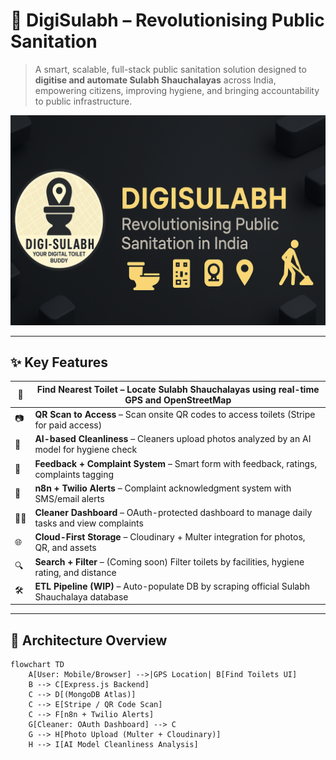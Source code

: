 # 🚽 DigiSulabh – Revolutionising Public Sanitation

> A smart, scalable, full-stack public sanitation solution designed to **digitise and automate Sulabh Shauchalayas** across India, empowering citizens, improving hygiene, and bringing accountability to public infrastructure.

![DigiSulabh Banner](docs/assets/banner.png) <!-- Replace with actual banner -->

---

## ✨ Key Features

| 🧭 | **Find Nearest Toilet** – Locate Sulabh Shauchalayas using real-time GPS and OpenStreetMap |
|----|---------------------------------------------------------------------------------------------|
| 📷 | **QR Scan to Access** – Scan onsite QR codes to access toilets (Stripe for paid access)      |
| 🧼 | **AI-based Cleanliness** – Cleaners upload photos analyzed by an AI model for hygiene check  |
| 📣 | **Feedback + Complaint System** – Smart form with feedback, ratings, complaints tagging      |
| 🔔 | **n8n + Twilio Alerts** – Complaint acknowledgment system with SMS/email alerts               |
| 👨‍🔧 | **Cleaner Dashboard** – OAuth-protected dashboard to manage daily tasks and view complaints |
| 🌐 | **Cloud-First Storage** – Cloudinary + Multer integration for photos, QR, and assets         |
| 🔍 | **Search + Filter** – (Coming soon) Filter toilets by facilities, hygiene rating, and distance|
| 🛠️ | **ETL Pipeline (WIP)** – Auto-populate DB by scraping official Sulabh Shauchalaya database   |

---

## 🧠 Architecture Overview

```mermaid
flowchart TD
    A[User: Mobile/Browser] -->|GPS Location| B[Find Toilets UI]
    B --> C[Express.js Backend]
    C --> D[(MongoDB Atlas)]
    C --> E[Stripe / QR Code Scan]
    C --> F[n8n + Twilio Alerts]
    G[Cleaner: OAuth Dashboard] --> C
    G --> H[Photo Upload (Multer + Cloudinary)]
    H --> I[AI Model Cleanliness Analysis]

